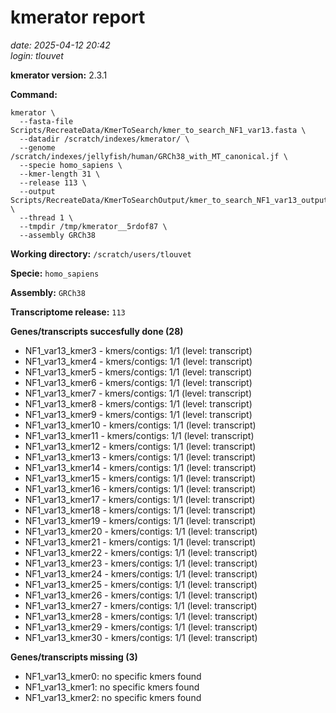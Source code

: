 # kmerator report
*date: 2025-04-12 20:42*  
*login: tlouvet*

**kmerator version:** 2.3.1

**Command:**

```
kmerator \
  --fasta-file Scripts/RecreateData/KmerToSearch/kmer_to_search_NF1_var13.fasta \
  --datadir /scratch/indexes/kmerator/ \
  --genome /scratch/indexes/jellyfish/human/GRCh38_with_MT_canonical.jf \
  --specie homo_sapiens \
  --kmer-length 31 \
  --release 113 \
  --output Scripts/RecreateData/KmerToSearchOutput/kmer_to_search_NF1_var13_output \
  --thread 1 \
  --tmpdir /tmp/kmerator__5rdof87 \
  --assembly GRCh38
```

**Working directory:** `/scratch/users/tlouvet`

**Specie:** `homo_sapiens`

**Assembly:** `GRCh38`

**Transcriptome release:** `113`

**Genes/transcripts succesfully done (28)**

- NF1_var13_kmer3 - kmers/contigs: 1/1 (level: transcript)
- NF1_var13_kmer4 - kmers/contigs: 1/1 (level: transcript)
- NF1_var13_kmer5 - kmers/contigs: 1/1 (level: transcript)
- NF1_var13_kmer6 - kmers/contigs: 1/1 (level: transcript)
- NF1_var13_kmer7 - kmers/contigs: 1/1 (level: transcript)
- NF1_var13_kmer8 - kmers/contigs: 1/1 (level: transcript)
- NF1_var13_kmer9 - kmers/contigs: 1/1 (level: transcript)
- NF1_var13_kmer10 - kmers/contigs: 1/1 (level: transcript)
- NF1_var13_kmer11 - kmers/contigs: 1/1 (level: transcript)
- NF1_var13_kmer12 - kmers/contigs: 1/1 (level: transcript)
- NF1_var13_kmer13 - kmers/contigs: 1/1 (level: transcript)
- NF1_var13_kmer14 - kmers/contigs: 1/1 (level: transcript)
- NF1_var13_kmer15 - kmers/contigs: 1/1 (level: transcript)
- NF1_var13_kmer16 - kmers/contigs: 1/1 (level: transcript)
- NF1_var13_kmer17 - kmers/contigs: 1/1 (level: transcript)
- NF1_var13_kmer18 - kmers/contigs: 1/1 (level: transcript)
- NF1_var13_kmer19 - kmers/contigs: 1/1 (level: transcript)
- NF1_var13_kmer20 - kmers/contigs: 1/1 (level: transcript)
- NF1_var13_kmer21 - kmers/contigs: 1/1 (level: transcript)
- NF1_var13_kmer22 - kmers/contigs: 1/1 (level: transcript)
- NF1_var13_kmer23 - kmers/contigs: 1/1 (level: transcript)
- NF1_var13_kmer24 - kmers/contigs: 1/1 (level: transcript)
- NF1_var13_kmer25 - kmers/contigs: 1/1 (level: transcript)
- NF1_var13_kmer26 - kmers/contigs: 1/1 (level: transcript)
- NF1_var13_kmer27 - kmers/contigs: 1/1 (level: transcript)
- NF1_var13_kmer28 - kmers/contigs: 1/1 (level: transcript)
- NF1_var13_kmer29 - kmers/contigs: 1/1 (level: transcript)
- NF1_var13_kmer30 - kmers/contigs: 1/1 (level: transcript)


**Genes/transcripts missing (3)**

- NF1_var13_kmer0: no specific kmers found
- NF1_var13_kmer1: no specific kmers found
- NF1_var13_kmer2: no specific kmers found
